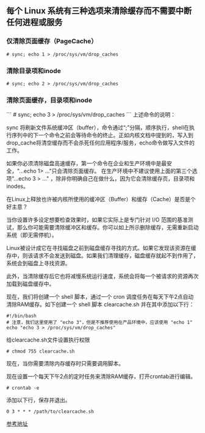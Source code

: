 <h2>每个 Linux 系统有三种选项来清除缓存而不需要中断任何进程或服务</h2>

<h3>仅清除页面缓存（PageCache）</h3>

```
# sync; echo 1 > /proc/sys/vm/drop_caches       
```

<h3>清除目录项和inode</h3>

```
# sync; echo 2 > /proc/sys/vm/drop_caches       
```

<h3>清除页面缓存，目录项和inode</h3>
```
# sync; echo 3 > /proc/sys/vm/drop_caches 
```
上述命令的说明：

sync 将刷新文件系统缓冲区（buffer），命令通过“;”分隔，顺序执行，shell在执行序列中的下一个命令之前会等待命令的终止。正如内核文档中提到的，写入到drop_cache将清空缓存而不会杀死任何应用程序/服务，echo命令做写入文件的工作。

如果你必须清除磁盘高速缓存，第一个命令在企业和生产环境中是最安全，"...echo 1> ..."只会清除页面缓存。 在生产环境中不建议使用上面的第三个选项"...echo 3 > ..." ，除非你明确自己在做什么，因为它会清除缓存页，目录项和inodes。

在Linux上释放也许被内核所使用的缓冲区（Buffer）和缓存（Cache）是否是个好主意？

当你设置许多设定想要检查效果时，如果它实际上是专门针对 I/O 范围的基准测试，那么你可能需要清除缓冲区和缓存。你可以如上所示删除缓存，无需重新启动系统（即无需停机）。

Linux被设计成它在寻找磁盘之前到磁盘缓存寻找的方式。如果它发现该资源在缓存中，则该请求不会发送到磁盘。如果我们清理缓存，磁盘缓存就起不到作用了，系统会到磁盘上寻找资源。

此外，当清除缓存后它也将减慢系统运行速度，系统会将每一个被请求的资源再次加载到磁盘缓存中。

现在，我们将创建一个 shell 脚本，通过一个 cron 调度任务在每天下午2点自动清除RAM缓存。如下创建一个 shell 脚本 clearcache.sh 并在其中添加以下行：


```
#!/bin/bash
# 注意，我们这里使用了 "echo 3"，但是不推荐使用在产品环境中，应该使用 "echo 1"
echo "echo 3 > /proc/sys/vm/drop_caches"
```

给clearcache.sh文件设置执行权限
```
# chmod 755 clearcache.sh
```

现在，当你需要清除内存缓存时只需要调用脚本。

现在设置一个每天下午2点的定时任务来清除RAM缓存，打开crontab进行编辑。

```
# crontab -e
```

添加以下行，保存并退出。

```
0 3 * * * /path/to/clearcache.sh
```


<a href="https://linux.cn/article-5627-weibo.html">参考地址</a>



